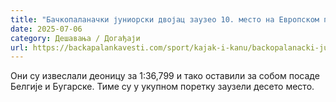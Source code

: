 ```yaml
---
title: "Бачкопаланачки јуниорски двојац заузео 10. место на Европском првенству"
date: 2025-07-06
category: Дешавања / Догађаји
url: https://backapalankavesti.com/sport/kajak-i-kanu/backopalanacki-juniorski-dvojac-zauzeo-10-mesto-2/
---
```


Они су извеслали деоницу за 1:36,799 и тако оставили за собом посаде Белгије и Бугарске. Тиме су у укупном поретку заузели десето место.
